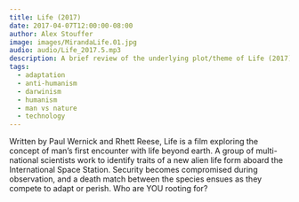 ```yaml
---
title: Life (2017)
date: 2017-04-07T12:00:00-08:00
author: Alex Stouffer
image: images/MirandaLife.01.jpg
audio: audio/Life_2017.5.mp3
description: A brief review of the underlying plot/theme of Life (2017)
tags: 
  - adaptation
  - anti-humanism
  - darwinism
  - humanism
  - man vs nature
  - technology
---
```

Written by Paul Wernick and Rhett Reese, Life is a film exploring the concept of man’s first encounter with life beyond earth. A group of multi-national scientists work to identify traits of a new alien life form aboard the International Space Station. Security becomes compromised during observation, and a death match between the species ensues as they compete to adapt or perish. Who are YOU rooting for?